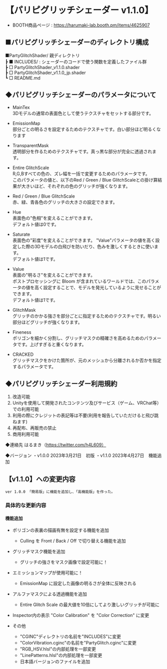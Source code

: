 # 【パリピグリッチシェーダー v1.1.0】
- BOOTH商品ページ : https://harumaki-lab.booth.pm/items/4625907

## ■パリピグリッチシェーダーのディレクトリ構成  
■PartyGlitchShader/ 親ディレクトリ  
 ┣ ■ INCLUDES/ : シェーダーのコードで使う関数を定義したファイル群  
 ┣ □ PartyGlitchShader_v1.1.0.shader  
 ┣ □ PartyGlitchShader_v1.1.0_jp.shader  
 ┗ □ README.md  

## ◆パリピグリッチシェーダーのパラメータについて

- MainTex  
  3Dモデルの通常の表面色として使うテクスチャをセットする部分です。

- EmissionMap  
  部分ごとの明るさを設定するためのテクスチャです。白い部分ほど明るくなります

- TransparentMask  
  透明部分を作るためのテクスチャです。真っ黒な部分が完全に透過されます。

- Entire GlitchScale  
  R,G,Bすべての色の、ズレ幅を一括で変更するためのパラメータです。  
  このパラメータの値と、以下のRed / Green / Blue GlitchScaleとの掛け算結果が大きいほど、それぞれの色のグリッチが強くなります。

- Red / Green / Blue GlitchScale  
  赤、緑、青各色のグリッチの大きさの設定できます。

- Hue  
  表面色の"色相"を変えることができます。  
  デフォルト値は0です。

- Saturate  
  表面色の"彩度"を変えることができます。
  "Value"パラメータの値を高く設定した際の3Dモデルの白飛びを防いだり、色みを激しくするときに使います。  
  デフォルト値は1です。

- Value  
  表面の"明るさ"を変えることができます。  
  ポストプロセッシングに Bloom が含まれているワールドでは、このパラメータの値を高く設定することで、モデルを発光しているように見せることができます。  
  デフォルト値は1です。

- GlitchMask  
  グリッチのかかる強さを部分ごとに指定するためのテクスチャです。明るい部分ほどグリッチが強くなります。

-  Fineness  
  ポリゴンを細かく分割し、グリッチマスクの精確さを高めるためのパラメータです。上げすぎると重くなります。

- CRACKED  
  グリッチマスクをかけた箇所が、元のメッシュから分離されるか否かを指定するパラメータです。


## ◆パリピグリッチシェーダー利用規約
1. 改造可能
2. Unityを使用して開発されたコンテンツ及びサービス（ゲーム、VRChat等）での利用可能
3. 利用の際にクレジットの表記等は不要(利用を報告していただけると飛び跳ねます)
4. 再配布、再販売の禁止
5. 商用利用可能

◆連絡先
はるまき（https://twitter.com/h4L609）

◆バージョン
・v1.0.0 2023年3月21日　初版
・v1.1.0 2023年4月27日　機能追加


## 【v1.1.0】への変更内容
    ver 1.0.0 「簡易版」に機能を追加し、「高機能版」を作った。

### 具体的な更新内容

#### 機能追加
- ポリゴンの表裏の描画有無を設定する機能を追加
  - Culling を Front / Back / Off で切り替える機能を追加
            
- グリッチマスク機能を追加
  - グリッチの強さをマスク画像で設定可能に！

- エミッションマップが使用可能に！
  - EmissionMap に設定した画像の明るさが全体に反映される
        
- アルファマスクによる透過機能を追加
  - Entire Glitch Scale の最大値を10倍にしてより激しいグリッチが可能に

- Inspector内の表示 "Color Calibration" を "Color Correction" に変更

- その他
  - "CGINC"ディレクトリの名前を"INCLUDES"に変更
  - "ColorVibration.cginc"の名前を"PartyGlitch.cginc"に変更
  - "RGB_HSV.hlsl"の内部処理を一部変更
  - "LinePatterns.hlsl"の内部処理を一部変更
  - 日本語バージョンのファイルを追加

